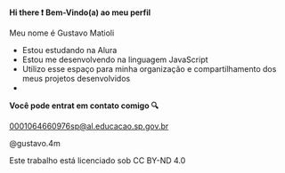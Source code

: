 **Hi there ❗**
**Bem-Vindo(a) ao meu perfil**

Meu  nome é Gustavo Matioli

  - Estou estudando na Alura
  - Estou me desenvolvendo na linguagem JavaScript
  - Utilizo esse espaço para minha organização e compartilhamento dos meus projetos desenvolvidos
  - 
**Você pode entrat em contato comigo 🔍**

0001064660976sp@al.educacao.sp.gov.br

@gustavo.4m

Este trabalho está licenciado sob CC BY-ND 4.0 
